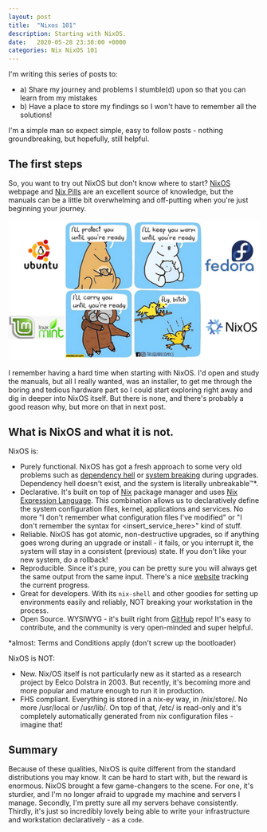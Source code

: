 ```yaml
---
layout: post
title:  "Nixos 101"
description: Starting with NixOS.
date:   2020-05-28 23:30:00 +0000
categories: Nix NixOS 101
---
```

I'm writing this series of posts to:
- a) Share my journey and problems I stumble(d) upon so that you can learn from my mistakes 
- b) Have a place to store my findings so I won't have to remember all the solutions!

I'm a simple man so expect simple, easy to follow posts - nothing groundbreaking, but hopefully, still helpful.

## The first steps

So, you want to try out NixOS but don't know where to start? [NixOS](link-nixos) webpage and [Nix Pills](link-pills) are an excellent source of knowledge, but the manuals can be a little bit overwhelming and off-putting when you're just beginning your journey.

![Image](/assets/flyb.png)

I remember having a hard time when starting with NixOS. I'd open and study the manuals, but all I really wanted, was an installer, to get me through the boring and tedious hardware part so I could start exploring right away and dig in deeper into NixOS itself. But there is none, and there's probably a good reason why, but more on that in next post.

## What is NixOS and what it is not.

NixOS is:
- Purely functional. NixOS has got a fresh approach to some very old problems such as [dependency hell](link-hell) or [system breaking](link-breaking) during upgrades. Dependency hell doesn't exist, and the system is literally unbreakable™*.
- Declarative. It's built on top of [Nix](link-nix) package manager and uses [Nix Expression Language](link-nel). This combination allows us to declaratively define the system configuration files, kernel, applications and services. No more "I don't remember what configuration files I've modified" or "I don't remember the syntax for <insert_service_here>" kind of stuff.
- Reliable. NixOS has got atomic, non-destructive upgrades, so if anything goes wrong during an upgrade or install - it fails, or you interrupt it, the system will stay in a consistent (previous) state. If you don't like your new system, do a rollback! 
- Reproducible. Since it's pure, you can be pretty sure you will always get the same output from the same input. There's a nice [website](link-reproducibility) tracking the current progress.
- Great for developers. With its `nix-shell` and other goodies for setting up environments easily and reliably, NOT breaking your workstation in the process.
- Open Source. WYSIWYG - it's built right from [GitHub](link-nixpkgs) repo! It's easy to contribute, and the community is very open-minded and super helpful.

*almost: Terms and Conditions apply (don't screw up the bootloader)


NixOS is NOT:
- New. Nix/OS itself is not particularly new as it started as a research project by Eelco Dolstra in 2003. But recently, it's becoming more and more popular and mature enough to run it in production.
- FHS compliant. Everything is stored in a nix-ey way, in /nix/store/. No more /usr/local or /usr/lib/. On top of that, /etc/ is read-only and it's completely automatically generated from nix configuration files - imagine that!

## Summary

Because of these qualities, NixOS is quite different from the standard distributions you may know. It can be hard to start with, but the reward is enormous. NixOS brought a few game-changers to the scene. For one, it's sturdier, and I'm no longer afraid to upgrade my machine and servers I manage. Secondly, I'm pretty sure all my servers behave consistently. Thirdly, it's just so incredibly lovely being able to write your infrastructure and workstation declaratively - as a `code`.

[link-hell]: https://en.wikipedia.org/wiki/Dependency_hell
[link-breaking]: https://wiki.debian.org/DontBreakDebian
[link-nixos]: https://nixos.org/
[link-nix]: https://nixos.org/nix/
[link-nel]: https://nixos.wiki/wiki/Nix_Expression_Language
[link-nel-tutorial]: https://jameshfisher.com/2014/09/28/nix-by-example/
[link-reproducibility]: https://arnout.engelen.eu/nixos-r13y/report/
[link-pills]: https://nixos.org/nixos/nix-pills/index.html
[link-nixpkgs]: https://github.com/NixOS/nixpkgs/